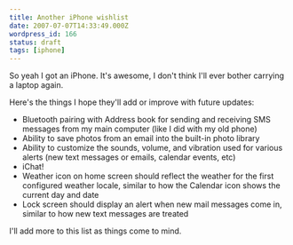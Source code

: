 ```yaml
---
title: Another iPhone wishlist
date: 2007-07-07T14:33:49.000Z
wordpress_id: 166
status: draft
tags: [iphone]
---
```


So yeah I got an iPhone. It's awesome, I don't think I'll ever bother carrying a laptop again.

Here's the things I hope they'll add or improve with future updates:

- Bluetooth pairing with Address book for sending and receiving SMS messages from my main computer (like I did with my old phone)
- Ability to save photos from an email into the built-in photo library
- Ability to customize the sounds, volume, and vibration used for various alerts (new text messages or emails, calendar events, etc)
- iChat!
- Weather icon on home screen should reflect the weather for the first configured weather locale, similar to how the Calendar icon shows the current day and date
- Lock screen should display an alert when new mail messages come in, similar to how new text messages are treated

I'll add more to this list as things come to mind.
